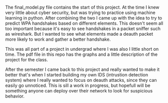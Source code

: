The final_model.py file contains the start of this project. At the time I knew very little about cyber security,
but was trying to practice using machine learning in python. After combining the two I came up with the idea to
try to predict WPA handshakes based on different elements. This doesn't seem all too important because it's easy
to see handshakes in a packet sniffer such as wireshark. But I wanted to see what elements made a deauth packet 
more likely to work and gather a better handshake. 

This was all part of a project in undergrad where I was also I little short on time. The pdf file in this repo
has the graphs and a little description of the project for the class. 

After the semester I came back to this project and really wanted to make it better that's when I started
building my own IDS (intrustion detection system) where I really wanted to focus on deauth attacks, since
they can easily go unnoticed. This is sill a work in progress, but hopefull will be something anyone can deploy
over their network to look for suspicious behavior. 
